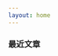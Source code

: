 ```yaml
---
layout: home
---
```

<script setup>
import LastPosts from './.vitepress/theme/components/LastPosts.vue' 
</script>
### 最近文章

<LastPosts />

        